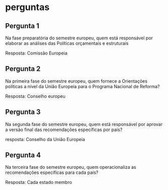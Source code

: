 # perguntas

## Pergunta 1

Na fase preparatória do semestre europeu, quem está responsável por elaborar as análises das Políticas orçamentais e estruturais

Resposta: Comissão Europeia



## Pergunta 2


Na primeira fase do semestre europeu, quem fornece a Orientações políticas a nível da União Europeia para o Programa Nacional de Reforma?

Resposta: Conselho europeu


## Pergunta 3 

Na segunda fase do semestre europeu, quem está responsável por aprovar a versão final das recomendações específicas por país?

resposta: Conselho da União Europeia


## Pergunta 4
Na terceira fase do semestre europeu, quem operacionaliza as recomendações específicas para cada país?

Resposta: Cada estado membro






